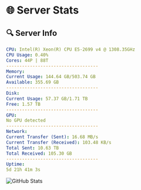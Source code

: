 # 🌐 Server Stats
## 🔍 Server Info
```yaml
CPU: Intel(R) Xeon(R) CPU E5-2699 v4 @ 1308.35GHz
CPU Usage: 0.40%
Cores: 44P | 88T
-----------------------------------
Memory:
Current Usage: 144.64 GB/503.74 GB
Available: 355.69 GB
-----------------------------------
Disk:
Current Usage: 57.37 GB/1.71 TB
Free: 1.57 TB
-----------------------------------
GPU:
No GPU detected
-----------------------------------
Network:
Current Transfer (Sent): 16.68 MB/s
Current Transfer (Received): 103.48 KB/s
Total Sent: 10.63 TB
Total Received: 105.30 GB
-----------------------------------
Uptime:
5d 21h 41m 3s
```
![GitHub Stats](https://img.shields.io/badge/Updated-2025-03-13_19:03:52-blue)